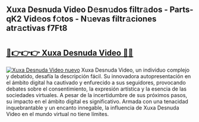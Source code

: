 ## Xuxa Desnuda Video D𝚎sn𝚞dos filtr𝚊dos - Parts-qK2 Vid𝚎os f𝚘tos - N𝚞evas filtr𝚊ciones atr𝚊ctivas f7Ft8

# <h2><a href="http://mb0x8yy.tromn.icu/?c=Xuxa+Desnuda+Video">🔗👉👉👉 Xuxa Desnuda Video 🔗🔗</a></h2>

[![Xuxa Desnuda Video nuevo](https://i.imgur.com/pEAQMta.gif)](http://mb0x8yy.tromn.icu/?c=Xuxa+Desnuda+Video)
Xuxa Desnuda Video, un individuo complejo y debatido, desafía la descripción fácil. Su innovadora autopresentación en el ámbito digital ha cautivado y enfurecido a sus seguidores, provocando debates sobre el consentimiento, la expresión artística y la esencia de las sociedades virtuales. A pesar de la incertidumbre de sus próximos pasos, su impacto en el ámbito digital es significativo. Armada con una tenacidad inquebrantable y un encanto innegable, la influencia de Xuxa Desnuda Video en el mundo virtual no tiene límites.
